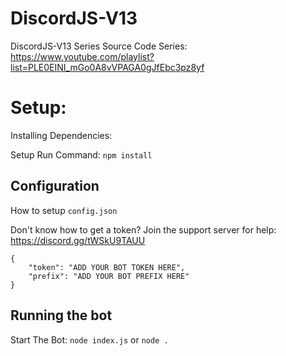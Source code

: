 # DiscordJS-V13
DiscordJS-V13 Series Source Code
Series: https://www.youtube.com/playlist?list=PLE0EINI_mGo0A8vVPAGA0gJfEbc3pz8yf

# Setup:

Installing Dependencies:

Setup Run Command: `npm install`

## Configuration

How to setup `config.json`

Don't know how to get a token?
Join the support server for help: https://discord.gg/tWSkU9TAUU


```
{
    "token": "ADD YOUR BOT TOKEN HERE",
    "prefix": "ADD YOUR BOT PREFIX HERE"
}
```

## Running the bot

Start The Bot: `node index.js` or `node .`



